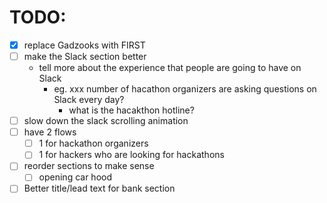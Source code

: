 # TODO:

- [x] replace Gadzooks with FIRST
- [ ] make the Slack section better
  - tell more about the experience that people are going to have on Slack
    - eg. xxx number of hacathon organizers are asking questions on Slack every day?
      - what is the hacakthon hotline?
- [ ] slow down the slack scrolling animation
- [ ] have 2 flows
  - [ ] 1 for hackathon organizers
  - [ ] 1 for hackers who are looking for hackathons
- [ ] reorder sections to make sense
  - [ ] opening car hood
- [ ] Better title/lead text for bank section
